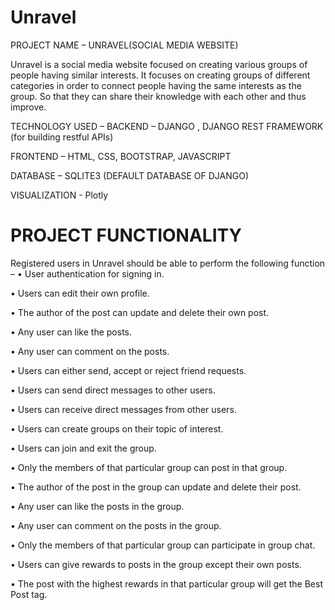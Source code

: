# Unravel
PROJECT NAME – UNRAVEL(SOCIAL MEDIA WEBSITE) 

Unravel is a social media website focused on creating various groups of people having similar interests.  It focuses on creating groups of different categories in order to connect people having the same interests as the group. So that they can share their knowledge with each other and thus improve.

TECHNOLOGY USED – BACKEND – DJANGO , DJANGO REST FRAMEWORK (for building restful APIs)

FRONTEND – HTML, CSS, BOOTSTRAP, JAVASCRIPT

DATABASE – SQLITE3 (DEFAULT DATABASE OF DJANGO)

VISUALIZATION - Plotly

# PROJECT FUNCTIONALITY

Registered users in Unravel should be able to perform the following function –
•	User authentication for signing in.

•	Users can edit their own profile.

•	The author of the post can update and delete their own post.

•	Any user can like the posts.

•	Any user can comment on the posts.

•	Users can either send, accept or reject friend requests.

•	Users can send direct messages to other users.

•	Users can receive direct messages from other users.

•	Users can create groups on their topic of interest.

•	Users can join and exit the group.

•	Only the members of that particular group can post in that group.

•	The author of the post in the group can update and delete their post.

•	Any user can like the posts in the group.

•	Any user can comment on the posts in the group.

•	Only the members of that particular group can participate in group chat.

•	Users can give rewards to posts in the group except their own posts.

•	The post with the highest rewards in that particular group will get the Best Post tag.


